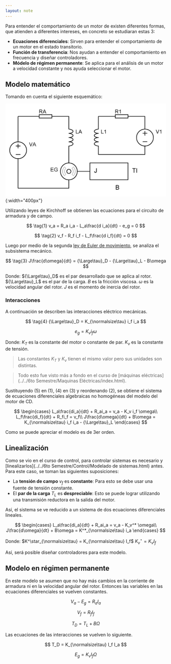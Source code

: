 ```yaml
---
layout: note
---
```


Para entender el comportamiento de un motor de existen diferentes formas, que atienden a diferentes intereses, en concreto se estudiaran estas 3:

* **Ecuaciones diferenciales**: Sirven para entender el comportamiento de un motor en el estado transitorio.
* **Función de transferencia**: Nos ayudan a entender el comportamiento en frecuencia y diseñar controladores.
* **Módelo de régimen permanente**: Se aplica para el análisis de un motor a velocidad constante y nos ayuda seleccionar el motor.

## Modelo matemático
Tomando en cuenta el siguiente esquemático:

![Modelo motor DC](../../img/modelomotordc.bmp){:width="400px"}

Utilizando leyes de Kirchhoff se obtienen las ecuaciones para el circuito de armadura y de campo.

$$
\tag{1}
v_a = R_a i_a - L_a\frac{d i_a}{dt} - e_g = 0
$$

$$
\tag{2}
v_f - R_f i_f - L_f\frac{d i_f}{dt} = 0
$$

Luego por medio de la segunda [ley de Euler de movimiento](https://en.wikipedia.org/wiki/Euler%27s_laws_of_motion#Euler's_second_law), se analiza el subsistema mecánico.

$$
\tag{3}
J\frac{d\omega}{dt} = {\Large\tau}_D - {\Large\tau}_L - B\omega
$$

Donde:
${\Large\tau}_D$ es el par desarrollado que se aplica al rotor.
${\Large\tau}_L$ es el par de la carga.
$B$ es la fricción viscosa.
$\omega$ es la velocidad angular del rotor.
$J$ es el momento de inercia del rotor.

### Interacciones

A continuación se describen las interacciones eléctrico mecánicas.

$$
\tag{4}
{\Large\tau}_D = K_{\normalsize\tau} i_f i_a
$$

$$
\tag{5}
e_g = K_v i_f \omega
$$

Donde:
$K_T$ es la constante del motor o constante de par.
$K_v$ es la constante de tensión.

> Las constantes $K_T$ y $K_v$ tienen el mismo valor pero sus unidades son distintas.

> Todo esto fue visto más a fondo en el curso de [máquinas eléctricas](../../6to Semestre/Maquinas Eléctricas/index.html).

Sustituyendo $(5)$ en $(1)$, $(4)$ en $(3)$ y reordenando $(2)$, se obtiene el sistema de ecuaciones diferenciales algebraicas no homogéneas del modelo del motor de CD.

$$
\begin{cases}
    L_a\frac{di_a}{dt} + R_ai_a = v_a - K_v i_f \omega\\
    L_f\frac{di_f}{dt} + R_fi_f = v_f\\
    J\frac{d\omega}{dt} + B\omega = K_{\normalsize\tau} i_f i_a - {\Large\tau}_L
\end{cases}
$$

Como se puede apreciar el modelo es de 3er orden.

## Linealización
Como se vio en el curso de control, para controlar sistemas es necesario y [linealizarlos](../../6to Semestre/Control/Modelado de sistemas.html) antes. Para este caso, se toman las siguientes suposiciones:

* La **tensión de campo** $v_f$ es **constante**: Para esto se debe usar una fuente de tensión constante.
* El **par de la carga** $T_L$ es **despreciable**: Esto se puede lograr utilizando una transmisión reductora en la salida del motor.

Así, el sistema se ve reducido a un sistema de dos ecuaciones diferenciales lineales.

$$
\begin{cases}
    L_a\frac{di_a}{dt} + R_ai_a = v_a - K_v^* \omega\\
    J\frac{d\omega}{dt} + B\omega = K^*_{\normalsize\tau} i_a
\end{cases}
$$

Donde:
$K^\star_{\normalsize\tau} = K_{\normalsize\tau} I_f$
$K^\star_v = K_v I_f$

Así, será posible diseñar controladores para este modelo.

## Modelo en régimen permanente
En este modelo se asumen que no hay más cambios en la corriente de armadura ni en la velocidad angular del rotor. Entonces las variables en las ecuaciones diferenciales se vuelven constantes.

$$
V_a - E_g = R_a I_a
$$

$$
V_f = R_f I_f
$$

$$
T_D = T_L + B\Omega
$$

Las ecuaciones de las interacciones se vuelven lo siguiente.

$$
T_D = K_{\normalsize\tau} I_f I_a
$$

$$
E_g = K_v I_f \Omega
$$


